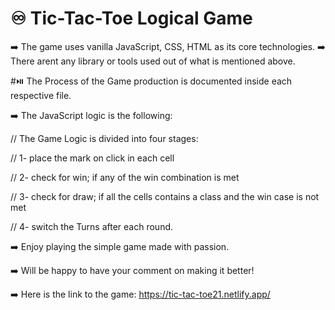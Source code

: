 # ♾️ Tic-Tac-Toe Logical Game
➡️ The game uses vanilla JavaScript, CSS, HTML as its core technologies.
➡️ There arent any library or tools used out of what is mentioned above.

#⏯️ The Process of the Game production is documented inside each respective file.

➡️ The JavaScript logic is the following:

// The Game Logic is divided into four stages:

// 1- place the mark on click in each cell

// 2- check for win; if any of the win combination is met

// 3- check for draw; if all the cells contains a class and the win case is not met

// 4- switch the Turns after each round.

➡️ Enjoy playing the simple game made with passion. 

➡️ Will be happy to have your comment on making it better!

➡️ Here is the link to the game: https://tic-tac-toe21.netlify.app/
